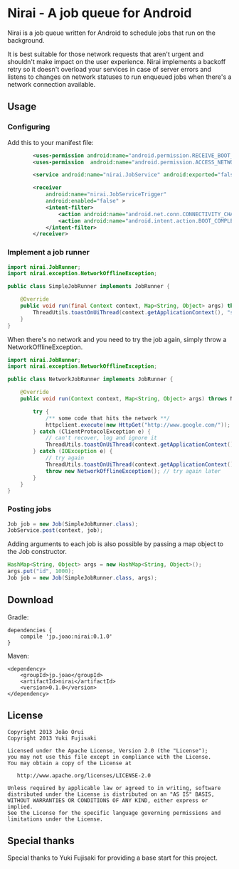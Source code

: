 Nirai - A job queue for Android
===============================

Nirai is a job queue written for Android to schedule jobs that run on the background.

It is best suitable for those network requests that aren't urgent and shouldn't make impact on the user experience. Nirai implements a backoff retry so it doesn't overload your services in case of server errors and listens to changes on network statuses to run enqueued jobs when there's a network connection available.

Usage
-----

### Configuring

Add this to your manifest file:

```xml
        <uses-permission android:name="android.permission.RECEIVE_BOOT_COMPLETED" />
        <uses-permission  android:name="android.permission.ACCESS_NETWORK_STATE" />

        <service android:name="nirai.JobService" android:exported="false" />

        <receiver
            android:name="nirai.JobServiceTrigger"
            android:enabled="false" >
            <intent-filter>
                <action android:name="android.net.conn.CONNECTIVITY_CHANGE" />
                <action android:name="android.intent.action.BOOT_COMPLETED" />
            </intent-filter>
        </receiver>
```

### Implement a job runner


```java
import nirai.JobRunner;
import nirai.exception.NetworkOfflineException;

public class SimpleJobRunner implements JobRunner {

    @Override
    public void run(final Context context, Map<String, Object> args) throws NetworkOfflineException {
        ThreadUtils.toastOnUiThread(context.getApplicationContext(), "simple job run! ;)", Toast.LENGTH_SHORT);
    }
}
```

When there's no network and you need to try the job again, simply throw a NetworkOfflineException.

```java
import nirai.JobRunner;
import nirai.exception.NetworkOfflineException;

public class NetworkJobRunner implements JobRunner {

    @Override
    public void run(Context context, Map<String, Object> args) throws NetworkOfflineException {

        try {
            /** some code that hits the network **/
            httpclient.execute(new HttpGet("http://www.google.com/"));
        } catch (ClientProtocolException e) {
            // can't recover, log and ignore it
            ThreadUtils.toastOnUiThread(context.getApplicationContext(), "network job ended with an unrecoverable error", Toast.LENGTH_SHORT);
        } catch (IOException e) {
            // try again
            ThreadUtils.toastOnUiThread(context.getApplicationContext(), "network job enqueued for later", Toast.LENGTH_SHORT);
            throw new NetworkOfflineException(); // try again later
        }
    }
}
```

### Posting jobs

```java
Job job = new Job(SimpleJobRunner.class);
JobService.post(context, job);
```

Adding arguments to each job is also possible by passing a map object to the Job constructor.

```java
HashMap<String, Object> args = new HashMap<String, Object>();
args.put("id", 1000);
Job job = new Job(SimpleJobRunner.class, args);
```

Download
--------

Gradle:
```
dependencies {
    compile 'jp.joao:nirai:0.1.0'
}
```

Maven:
```
<dependency>
	<groupId>jp.joao</groupId>
	<artifactId>nirai</artifactId>
	<version>0.1.0</version>
</dependency>
```

License
-------

    Copyright 2013 João Orui
    Copyright 2013 Yuki Fujisaki

    Licensed under the Apache License, Version 2.0 (the "License");
    you may not use this file except in compliance with the License.
    You may obtain a copy of the License at

       http://www.apache.org/licenses/LICENSE-2.0

    Unless required by applicable law or agreed to in writing, software
    distributed under the License is distributed on an "AS IS" BASIS,
    WITHOUT WARRANTIES OR CONDITIONS OF ANY KIND, either express or implied.
    See the License for the specific language governing permissions and
    limitations under the License.



Special thanks
--------------

Special thanks to Yuki Fujisaki for providing a base start for this project.
